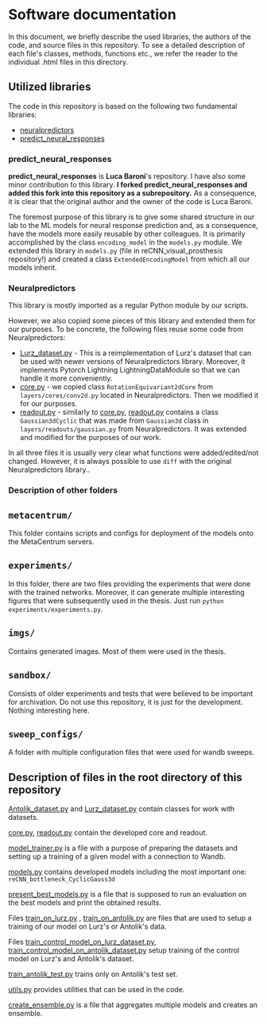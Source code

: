 # Software documentation

In this document, we briefly describe the used libraries, the authors of the code, and source files in this
repository. To see a detailed description of each file's classes, methods, functions etc.,
we refer the reader to the individual .html files in this directory.

## Utilized libraries

The code in this repository is based on the following two fundamental libraries:
 - [neuralpredictors](https://github.com/sinzlab/neuralpredictors)
 - [predict_neural_responses](https://github.com/lucabaroni/predict_neural_responses)

### predict_neural_responses

**predict_neural_responses** is **Luca Baroni**'s repository. I have also some minor
contribution to this library. **I forked predict_neural_responses and added this fork into this
repository as a subrepository.** As a consequence, it is clear that the original author and the
owner of the code is Luca Baroni.


The foremost purpose of this library is to give some shared structure in our lab to the ML models for neural response prediction
and, as a consequence, have the models more easily reusable by other colleagues.
It is primarily accomplished by the class `encoding_model` in the `models.py` module.
We extended this library in `models.py` (file in reCNN_visual_prosthesis repository!)
and created a class `ExtendedEncodingModel` from which all our models inherit.


### Neuralpredictors

This library is mostly imported as a regular Python module by our scripts.

However, we also copied some pieces of this library and extended them for our
purposes. To be concrete, the following files reuse some code from Neuralpredictors:
 - [Lurz_dataset.py](Lurz_dataset.html) - This is a reimplementation of Lurz's dataset that can be used with newer versions of Neuralpredictors library.
Moreover, it implements Pytorch Lightning LightningDataModule so that we can handle it more conveniently.
 - [core.py](core.html) - we copied class `RotationEquivariant2dCore` from `layers/cores/conv2d.py` located in Neuralpredictors. Then we modified
it for our purposes.
 - [readout.py](readout.html) - similarly to [core.py](core.html), [readout.py](readout.html) contains a class `Gaussian3dCyclic` 
that was made from `Gaussian3d` class in `layers/readouts/gaussian.py` from Neuralpredictors. It was extended and modified
for the purposes of our work.

In all three files it is usually very clear what functions were added/edited/not changed.
However, it is always possible to use `diff` with the original Neuralpredictors library..

### Description of other folders

## `metacentrum/`

This folder contains scripts and configs for deployment of the models onto the MetaCentrum servers.

## `experiments/`

In this folder, there are two files providing the experiments that were done
with the trained networks. Moreover, it can generate multiple interesting
figures that were subsequently used in the thesis. Just run `python experiments/experiments.py`.

## `imgs/`

Contains generated images. Most of them were used in the thesis.

## `sandbox/`

Consists of older experiments and tests that were believed to be important for archivation.
Do not use this repository, it is just for the development. Nothing interesting here.

## `sweep_configs/`

A folder with multiple configuration files that were used for wandb sweeps.

## Description of files in the root directory of this repository

[Antolik_dataset.py](Antolik_dataset.html) and [Lurz_dataset.py](Lurz_dataset.html) contain classes for work with datasets.

[core.py](core.html), [readout.py](readout.html) contain the developed core and readout.

[model_trainer.py](model_trainer.html) is a file with a purpose of preparing the datasets and 
setting up a training of a given model with a connection to Wandb.

[models.py](models.html) contains developed models including the most important one: `reCNN_bottleneck_CyclicGauss3d`

[present_best_models.py](present_best_models.html) is a file that is supposed to run an evaluation on the best
models and print the obtained results.

Files [train_on_lurz.py](train_on_lurz.html) , [train_on_antolik.py](train_on_antolik.html) are files that are used to setup a training
of our model on Lurz's or Antolik's data.

Files [train_control_model_on_lurz_dataset.py](train_control_model_on_lurz_dataset.html), [train_control_model_on_antolik_dataset.py](train_control_model_on_antolik_dataset.html) setup training
of the control model on Lurz's and Antolik's dataset.

[train_antolik_test.py](train_antolik_test.html) trains only on Antolik's test set.

[utils.py](utils.html) provides utilities that can be used in the code.

[create_ensemble.py](create_ensemble.html) is a file that aggregates multiple models and creates an ensemble.
